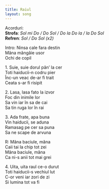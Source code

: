 ```yaml
---
title: Raiul
layout: song
---
```


Acorduri:  
**Strofa**: *Sol mi Do / Do Sol / Do la Do la / la Do Sol*  
**Refren**: *Sol / Do Sol (x2)*  


Intro: Ninsa cale fara destin  
Mâna mângâie usor  
Ochi de copil  


1\. Suie, suie dorul pân’ la cer  
Toti haiducii-n codru pier  
Înc-un veac de-ar fi trait  
Ceata s-ar fi risipit  


2\. Lasa, lasa fato la izvor  
Foc din inimile lor  
Sa vin iar în sa de cai  
Sa tin ruga lor în rai  


3\. Ada frate, apa buna  
Vin haiducii, se aduna  
Ramasag pe cer sa puna  
Sa ne scape de arvuna  


R: Mâna baciule, mâna  
Caii tai la chip tot zei  
Mâna baciule, mâna  
Ca ni-s anii tot mai grei  


4\. Uita, uita raul ce-o durut  
Toti haiducii-s vechiul lut  
C-or veni iar zori de zi  
Si lumina tot va fi  
